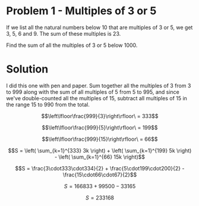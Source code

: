 # Problem 1 - Multiples of 3 or 5

If we list all the natural numbers below 10 that are multiples of 3 or 5, we get 3, 5, 6 and 9. The sum of these multiples is 23.

Find the sum of all the multiples of 3 or 5 below 1000.

# Solution

I did this one with pen and paper. Sum together all the multiples of 3 from 3 to 999 along with the sum of all multiples of 5 from 5 to 995, and since we've double-counted all the multiples of 15, subtract all multiples of 15 in the range 15 to 990 from the total.

$$\left\lfloor\frac{999}{3}\right\rfloor\ = 333$$

$$\left\lfloor\frac{999}{5}\right\rfloor\ = 199$$

$$\left\lfloor\frac{999}{15}\right\rfloor\ = 66$$

$$S = \left( \sum_{k=1}^{333} 3k \right) + \left( \sum_{k=1}^{199} 5k \right) - \left( \sum_{k=1}^{66} 15k \right)$$

$$S = \frac{3\cdot333\cdot334}{2} + \frac{5\cdot199\cdot200}{2} - \frac{15\cdot66\cdot67}{2}$$

$$S = 166833 + 99500 - 33165$$

$$S = 233168$$
